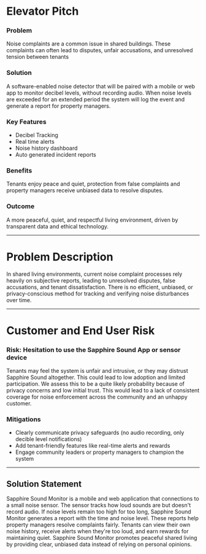 # Elevator Pitch
### Problem
Noise complaints are a common issue in shared buildings. These complaints can often lead to disputes, unfair accusations, and unresolved tension between tenants

### Solution
A software-enabled noise detector that will be paired with a mobile or web app to monitor decibel levels, without recording audio. When noise levels are exceeded for an extended period the system will log the event and generate a report for property managers.

### Key Features
- Decibel Tracking
- Real time alerts
- Noise history dashboard
- Auto generated incident reports

### Benefits
Tenants enjoy peace and quiet, protection from false complaints and property managers receive unbiased data to resolve disputes.

### Outcome
A more peaceful, quiet, and respectful living environment, driven by transparent data and ethical technology.

---
# Problem Description
In shared living environments, current noise complaint processes rely heavily on subjective reports, leading to unresolved disputes, false accusations, and tenant dissatisfaction. There is no efficient, unbiased, or privacy-conscious method for tracking and verifying noise disturbances over time.

---
# Customer and End User Risk
### Risk: Hesitation to use the Sapphire Sound App or sensor device
Tenants may feel the system is unfair and intrusive, or they may distrust Sapphire Sound altogether. This could lead to low adoption and limited participation. We assess this to be a quite likely probability because of privacy concerns and low initial trust. This would lead to a lack of consistent coverage for noise enforcement across the community and an unhappy customer.

### Mitigations
- Clearly communicate privacy safeguards (no audio recording, only decible level notifications)
- Add tenant-friendly features like real-time alerts and rewards
- Engage community leaders or property managers to champion the system

---
## Solution Statement
Sapphire Sound Monitor is a mobile and web application that connections to a small noise sensor. The sensor tracks how loud sounds are but doesn't record audio. If noise levels remain too high for too long, Sapphire Sound Monitor generates a report with the time and noise level. These reports help property managers resolve complaints fairly. Tenants can view their own noise history, receive alerts when they're too loud, and earn rewards for maintaining quiet. Sapphire Sound Monitor promotes peaceful shared living by providing clear, unbiased data instead of relying on personal opinions.